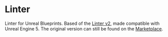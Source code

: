 # Linter

Linter for Unreal Blueprints. Based of the [Linter v2](https://ue5.style), made compatible with Unreal Engine 5.
The original version can still be found on the [Marketplace](https://www.unrealengine.com/marketplace/product/linter-v2). 
